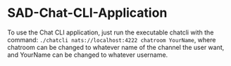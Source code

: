 # SAD-Chat-CLI-Application

To use the Chat CLI application, just run the executable chatcli with the command:
`./chatcli nats://localhost:4222 chatroom YourName`,
where chatroom can be changed to whatever name of the channel the user want, and YourName can be changed to whatever username.
